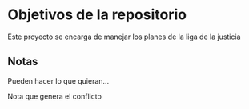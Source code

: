 # Objetivos de la repositorio

Este proyecto se encarga de manejar los planes de la liga de la justicia


## Notas
Pueden hacer lo que quieran...


Nota que genera el conflicto